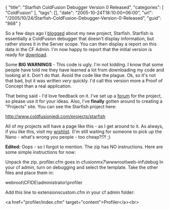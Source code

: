 {
	"title": "Starfish ColdFusion Debugger Version 0 Released",
	"categories": [
		"ColdFusion"
	],
	"tags": [],
	"date": "2005-10-24T18:10:00+06:00",
	"url": "/2005/10/24/Starfish-ColdFusion-Debugger-Version-0-Released",
	"guid": "868"
}

So a few days ago I <a href="http://www.raymondcamden.com/index.cfm/2005/10/19/Goodbye-MAX-and-One-More-Thing">blogged</a> about my new project, Starfish. Starfish is essentially a ColdFusion debugger that doesn't display information, but rather stores it in the Server scope. You can then display a report on this data in the CF Admin. I'm now happy to report that the initial version is ready for <a href="http://ray.camdenfamily.com/downloads/starfish.zip">download</a>.

Some <b>BIG WARNINGS</b> - This code is ugly. I'm not kidding. I know that some people have told me they have learned a lot from downloading my code and looking at it. Don't do that. Avoid the code like the plague. Ok, so it's not that bad, but it was written <i>very</i> quickly. I'd call this version more a Proof of Concept than a real application. 

That being said - I'd love feedback on it. I've set up a <a href="http:/www.coldfusionjedi.com/forums/forums.cfm?conferenceid=249AB039-9046-9195-0C8FFD2086ADAC6E">forum</a> for the project, so please use it for your ideas. Also, I've <b>finally</b> gotten around to creating a "Projects" site. You can see the Starfish project here:

<a href="http://www.coldfusionjedi.com/projects/starfish">http://www.coldfusionjedi.com/projects/starfish</a>

All of my projects will have a page like this - as I get around to it. As always, if you like this, visit my <a href="http://www.amazon.com/o/registry/2TCL1D08EZEYE">wishlist</a>. (I'm still waiting for someone to pick up the Nano - what's wrong you people - too cheap?!?! ;)

<b>Edited:</b> Oops - so I forgot to mention. The zip has NO instructions. Here are some simple instructions for now:

Unpack the zip.
profiler.cfm goes in cfusionmx7\wwwroot\web-inf\debug
In your cf admin, turn on debugging and select the template.
Take the other files and place them in:

webroot\CFIDE\administrator\profiler

Add this line to extensionscustom.cfm in your cf admin folder:

&lt;a href="profiler/index.cfm" target="content"&gt;Profiler&lt;/a&gt;&lt;br&gt;